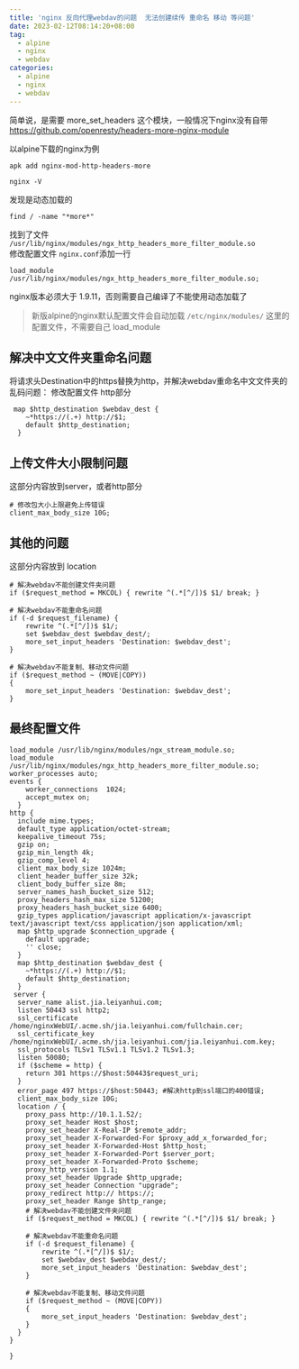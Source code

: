 ```yaml
---
title: 'nginx 反向代理webdav的问题  无法创建续传 重命名 移动 等问题'
date: 2023-02-12T08:14:20+08:00
tag:
  - alpine
  - nginx
  - webdav
categories: 
  - alpine
  - nginx
  - webdav
---
```


简单说，是需要 more_set_headers 这个模块，一般情况下nginx没有自带   
https://github.com/openresty/headers-more-nginx-module

以alpine下载的nginx为例
```
apk add nginx-mod-http-headers-more
```
```
nginx -V
```
发现是动态加载的
```
find / -name "*more*"
```
找到了文件 `/usr/lib/nginx/modules/ngx_http_headers_more_filter_module.so`   
修改配置文件 `nginx.conf`添加一行  
```
load_module /usr/lib/nginx/modules/ngx_http_headers_more_filter_module.so;
```
nginx版本必须大于 1.9.11，否则需要自己编译了不能使用动态加载了   
> 新版alpine的nginx默认配置文件会自动加载 `/etc/nginx/modules/` 这里的配置文件，不需要自己 load_module   
## 解决中文文件夹重命名问题
将请求头Destination中的https替换为http，并解决webdav重命名中文文件夹的乱码问题：
修改配置文件 http部分
```
 map $http_destination $webdav_dest {
    ~*https://(.+) http://$1;
    default $http_destination;
  }
```
## 上传文件大小限制问题
这部分内容放到server，或者http部分
```
# 修改包大小上限避免上传错误
client_max_body_size 10G;
```
## 其他的问题
这部分内容放到 location 
```
# 解决webdav不能创建文件夹问题
if ($request_method = MKCOL) { rewrite ^(.*[^/])$ $1/ break; }

# 解决webdav不能重命名问题
if (-d $request_filename) {
    rewrite ^(.*[^/])$ $1/;
    set $webdav_dest $webdav_dest/;
    more_set_input_headers 'Destination: $webdav_dest';
}

# 解决webdav不能复制、移动文件问题
if ($request_method ~ (MOVE|COPY))
{  
    more_set_input_headers 'Destination: $webdav_dest';
}
```

## 最终配置文件
```
load_module /usr/lib/nginx/modules/ngx_stream_module.so;
load_module /usr/lib/nginx/modules/ngx_http_headers_more_filter_module.so;
worker_processes auto;
events {
    worker_connections  1024;
    accept_mutex on;
  }
http {
  include mime.types;
  default_type application/octet-stream;
  keepalive_timeout 75s;
  gzip on;
  gzip_min_length 4k;
  gzip_comp_level 4;
  client_max_body_size 1024m;
  client_header_buffer_size 32k;
  client_body_buffer_size 8m;
  server_names_hash_bucket_size 512;
  proxy_headers_hash_max_size 51200;
  proxy_headers_hash_bucket_size 6400;
  gzip_types application/javascript application/x-javascript text/javascript text/css application/json application/xml;
  map $http_upgrade $connection_upgrade {
    default upgrade;
    '' close;
  }
  map $http_destination $webdav_dest {
    ~*https://(.+) http://$1;
    default $http_destination;
  }
 server {
  server_name alist.jia.leiyanhui.com;
  listen 50443 ssl http2;
  ssl_certificate /home/nginxWebUI/.acme.sh/jia.leiyanhui.com/fullchain.cer;
  ssl_certificate_key /home/nginxWebUI/.acme.sh/jia.leiyanhui.com/jia.leiyanhui.com.key;
  ssl_protocols TLSv1 TLSv1.1 TLSv1.2 TLSv1.3;
  listen 50080;
  if ($scheme = http) {
    return 301 https://$host:50443$request_uri;
  }
  error_page 497 https://$host:50443; #解决http到ssl端口的400错误;
  client_max_body_size 10G;
  location / {
    proxy_pass http://10.1.1.52/;
    proxy_set_header Host $host;
    proxy_set_header X-Real-IP $remote_addr;
    proxy_set_header X-Forwarded-For $proxy_add_x_forwarded_for;
    proxy_set_header X-Forwarded-Host $http_host;
    proxy_set_header X-Forwarded-Port $server_port;
    proxy_set_header X-Forwarded-Proto $scheme;
    proxy_http_version 1.1;
    proxy_set_header Upgrade $http_upgrade;
    proxy_set_header Connection "upgrade";
    proxy_redirect http:// https://;
    proxy_set_header Range $http_range;
    # 解决webdav不能创建文件夹问题
    if ($request_method = MKCOL) { rewrite ^(.*[^/])$ $1/ break; }

    # 解决webdav不能重命名问题
    if (-d $request_filename) {
        rewrite ^(.*[^/])$ $1/;
        set $webdav_dest $webdav_dest/;
        more_set_input_headers 'Destination: $webdav_dest';
    }

    # 解决webdav不能复制、移动文件问题
    if ($request_method ~ (MOVE|COPY))
    {  
        more_set_input_headers 'Destination: $webdav_dest';
    }
  }
}

}

```
